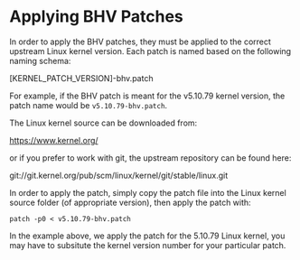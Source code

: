 Applying BHV Patches
====================

In order to apply the BHV patches, they must be applied to the correct upstream Linux kernel
version.  Each patch is named based on the following naming schema:

[KERNEL_PATCH_VERSION]-bhv.patch

For example, if the BHV patch is meant for the v5.10.79 kernel version, the patch name would
be `v5.10.79-bhv.patch`.

The Linux kernel source can be downloaded from:

https://www.kernel.org/

or if you prefer to work with git, the upstream repository can be found here:

git://git.kernel.org/pub/scm/linux/kernel/git/stable/linux.git

In order to apply the patch, simply copy the patch file into the Linux kernel source folder
(of appropriate version), then apply the patch with:

`patch -p0 < v5.10.79-bhv.patch`

In the example above, we apply the patch for the 5.10.79 Linux kernel, you may have to
subsitute the kernel version number for your particular patch.
